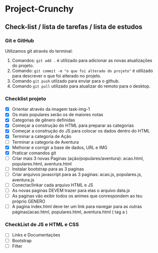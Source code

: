 # Project-Crunchy

## Check-list / lista de tarefas / lista de estudos

### Git e GitHub

Utilizamos git através do terminal:

1. Comandos: `git add .` é utilizado para adicionar as novas atualizações do projeto.
2. Comando: `git commit -m "o que foi alterado do projeto"` é utilizado para descrever o que foi alterado no projeto.
3. Comando `git push` utilzado para enviar para o github.
4. Comando `git pull` utilizado para atualizar do remoto para o desktop.

### Checklist projeto

* [X]  Orientar através da imagem task-img-1
* [X]  Os mais populares serão os de maiores notas
* [X]  Categorias de gênero definidas
* [X]  Começar a construção do HTML para preparar as categorias
* [X]  Começar a construção do JS para colocar os dados dentro do HTML
* [X]  Terminar a categoria de Ação
* [ ]  Terminar a categoria de Aventura
* [X]  Melhorar e corrigir a base de dados, URL e IMG
* [X]  Praticar comandos git
* [ ]  Criar mais 3 novas Paginas (ação/populares/aventura): acao.html, populares.html, aventura.html
* [ ]  Instalar bootstrap para as 3 paginas
* [ ]  Criar arquivos javascript para as 3 paginas: acao.js, populares.js, aventura.js
* [ ]  Conectar/linkar cada arquivo HTML e JS
* [ ]  As novas paginas DEVEM trazer para elas o arquivo data.js
* [ ]  As paginas vão exibir todos os animes que conrespondem ao teu próprio GENERO
* [ ]  A pagina index.html deve ter um link para navegar para as outras páginas(acao.html, populares.html, aventura.html ( tag a )

### CheckList de JS e HTML e CSS

* [ ]  Links e Documentações
* [ ]  Bootstrap
* [ ]  Filter</a>
